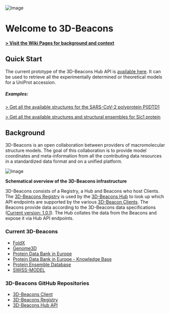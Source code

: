 ![Image](https://raw.githubusercontent.com/3D-Beacons/3d-beacons-documentation/main/assets/3d-beacons-logo-with-text.png)

# Welcome to 3D-Beacons

#### [> Visit the Wiki Pages for background and context](https://github.com/3D-Beacons/3d-beacons-documentation/wiki)

## Quick Start

The current prototype of the 3D-Beacons Hub API is [available here](https://www.ebi.ac.uk/pdbe/pdbe-kb/3dbeacons/api/). It can be used to retrieve all the experimentally determined or theoretical models for a UniProt accession.

##### Examples: 
[> Get all the available structures for the SARS-CoV-2 polyprotein P0DTD1](https://www.ebi.ac.uk/pdbe/pdbe-kb/3dbeacons/api/uniprot/summary/P0DTD1.json)

[> Get all the available structures and structural ensembles for Sic1 protein](https://www.ebi.ac.uk/pdbe/pdbe-kb/3dbeacons/api/uniprot/summary/P38634.json)
## Background
3D-Beacons is an open collaboration between providers of macromolecular structure models. The goal of this 
collaboration is to provide model coordinates and meta-information from all the contributing data resources in a standardized data format and on a unified platform.

![Image](https://raw.githubusercontent.com/3D-Beacons/3d-beacons-documentation/main/assets/3d-beacons-summary.png)

**Schematical overview of the 3D-Beacons infrastructure**

3D-Beacons consists of a Registry, a Hub and Beacons who host Clients. 
The [3D-Beacons Registry](https://github.com/3D-Beacons/3d-beacons-registry) is used by 
the [3D-Beacons Hub](https://www.ebi.ac.uk/pdbe/pdbe-kb/3dbeacons/api/) to look up which API 
endpoints are supported by the various [3D-Beacon Clients](https://github.com/3D-Beacons/3d-beacons-client). The Beacons provide data according to 
the 3D-Beacons data specifications ([Current version: 1.0.1](https://app.swaggerhub.com/apis/3dbeacons/3D-Beacons/1.0.1)). 
The Hub collates the data from the Beacons and expose it via Hub API endpoints.

### Current 3D-Beacons

- [FoldX](http://foldxsuite.crg.eu/)
- [Genome3D](http://genome3d.eu/)
- [Protein Data Bank in Europe](https://pdbe.org)
- [Protein Data Bank in Europe - Knowledge Base](https://pdbe-kb.org)
- [Protein Ensemble Database](https://proteinensemble.org/)
- [SWISS-MODEL](https://swissmodel.expasy.org/)

### 3D-Beacons GitHub Repositories

- [3D-Beacons Client](https://github.com/3D-Beacons/3d-beacons-client)
- [3D-Beacons Registry](https://github.com/3D-Beacons/3d-beacons-registry)
- [3D-Beacons Hub API](https://github.com/3D-Beacons/3d-beacons-hub-api)
